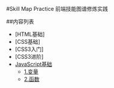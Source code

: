 #Skill Map Practice
前端技能图谱修炼实践

##内容列表
- [HTML基础]
- [CSS基础]
- [CSS3入门]
- [CSS3进阶]
- [JavaScript基础](JavascriptBeginner)
    - [1.变量](JavascriptBeginner/1.md)
    - [2.函数](JavascriptBeginner/2.md)
